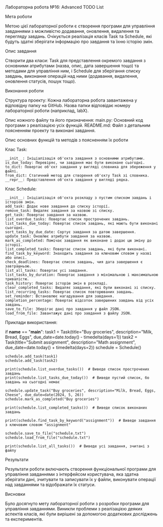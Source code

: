 Лабораторна робота №16: Advanced TODO List

Мета роботи

Метою цієї лабораторної роботи є створення програми для управління завданнями з можливістю додавання, оновлення, видалення та перегляду завдань. Очікується реалізація класів Task та Schedule, які будуть здатні зберігати інформацію про завдання та їхню історію змін.

Опис завдання

Створити два класи: Task для представлення окремого завдання з основними атрибутами (назва, опис, дата завершення тощо) та методами для управління ним, і Schedule для зберігання списку завдань, виконання операцій над ними (додавання, видалення, оновлення статусів, пошук тощо).

Виконання роботи

Структура проекту: 
Кожна лабораторна робота завантажена у відповідну папку на GitHub. Назва папки відповідає номеру лабораторної роботи (наприклад, labX).

Опис кожного файлу та його призначення:
main.py: Основний код програми з реалізацією усіх функцій.
README.md: Файл з детальним поясненням проекту та виконані завдання.

Опис основних функцій та методів з поясненням їх роботи

Клас Task:

    __init__: Ініціалізація об'єкта завдання з основними атрибутами.
    is_due_today: Перевіряє, чи завдання має бути виконане сьогодні.
    to_dict: Повертає об'єкт завдання у вигляді словника для збереження у файлі.
    from_dict: Статичний метод для створення об'єкту Task зі словника.
    __repr__: Представлення об'єкта завдання у вигляді рядка.

Клас Schedule:

    __init__: Ініціалізація об'єкта розкладу з пустим списком завдань і історією змін.
    add_task: Додає нове завдання до списку історії.
    remove_task: Видаляє завдання за назвою зі списку.
    get_task: Повертає завдання за назвою.
    list_overdue_tasks: Повертає список прострочених завдань.
    list_tasks_due_today: Повертає список завдань, які мають бути виконані сьогодні.
    sort_tasks_by_due_date: Сортує завдання за датою завершення.
    update_task: Оновлює атрибути завдання за назвою.
    mark_as_completed: Помічає завдання як виконане і додає цю зміну до історії.
    list_completed_tasks: Повертає список завдань, які були виконані.
    find_task_by_keyword: Знаходить завдання за ключовим словом у назві або описі.
    check_deadlines: Повертає список завдань, чия дата завершення є завтрашньою.
    list_all_tasks: Повертає усі завдання.
    list_tasks_by_duration: Повертає завдання з мінімальною і максимальною тривалістю.
    task_history: Повертає історію змін в розкладі.
    clear_completed_tasks: Видаляє завдання, які були виконані зі списку.
    list_recurring_tasks: Повертає список повторюваних завдань.
    set_reminder: Встановлює нагадування для завдання.
    completion_percentage: Повертає відсоток завершених завдань від усіх завдань.
    save_to_file: Зберігає дані про завдання у файл JSON.
    load_from_file: Завантажує дані про завдання з файлу JSON.

Приклади використання:

if __name__ == "__main__":
    task1 = Task(title="Buy groceries", description="Milk, Bread, Eggs", due_date=date.today() - timedelta(days=1))
    task2 = Task(title="Submit assignment", description="Math assignment", due_date=date.today() + timedelta(days=2))
    schedule = Schedule()

    schedule.add_task(task1)
    schedule.add_task(task2)

    print(schedule.list_overdue_tasks())  # Виведе список прострочених завдань
    print(schedule.list_tasks_due_today())  # Виведе пустий список, бо завдань на сьогодні немає

    schedule.update_task("Buy groceries", description="Milk, Bread, Eggs, Cheese", due_date=date(2024, 5, 26))
    schedule.mark_as_completed("Buy groceries")

    print(schedule.list_completed_tasks())  # Виведе список виконаних завдань

    print(schedule.find_task_by_keyword("assignment"))  # Виведе завдання з ключовим словом "assignment"

    schedule.save_to_file("schedule.txt")
    schedule.load_from_file("schedule.txt")

    print(schedule.list_all_tasks())  # Виведе усі завдання, зчитані з файлу

Результати

Результати роботи включають створення функціональної програми для управління завданнями з інтерфейсом користувача, яка здатна зберігати дані, зчитувати та записувати їх у файли, виконувати операції над завданнями та відображати їх статуси.

Висновки

Було досягнуто мету лабораторної роботи з розробки програми для управління завданнями. Виникли проблеми з реалізацією деяких аспектів класів, які були вирішені за допомогою додаткових досліджень та експериментів.
